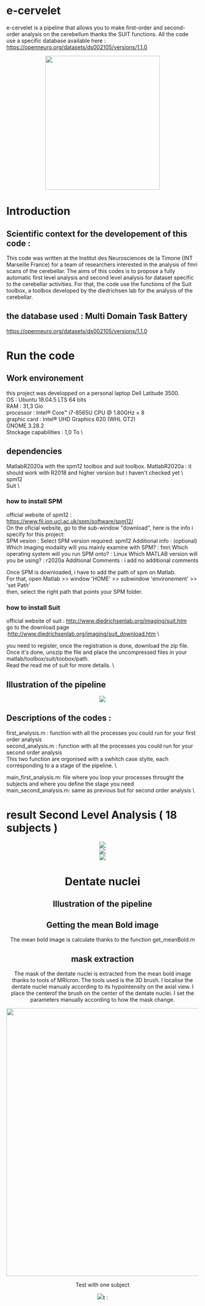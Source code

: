 # e-cervelet
e-cervelet is a pipeline that allows you to make first-order and second-order analysis on the cerebellum thanks the SUIT functions. All the code use a specific database available here : https://openneuro.org/datasets/ds002105/versions/1.1.0

<div align="center">
  <img src=https://github.com/MaximeDdnn/e-cervelet/blob/main/logo_ecervelet.png height="350" width="300">
</div>

# Introduction 
## Scientific context for the developement of this code : 
This code was written at the Institut des Neurosciences de la Timone (INT Marseille France) for a team of researchers interested in the analysis of fmri scans of the cerebellar. The aims of this codes is to propose a fully automatic first level analysis and second level analysis for dataset specific to the cerebellar activities. For that, the code use the functions of the Suit toolbox, a toolbox developed by the diedrichsen lab for the analysis of the cerebellar. 


## the database used : Multi Domain Task Battery
https://openneuro.org/datasets/ds002105/versions/1.1.0


# Run the code

## Work environement 
this project was developped on a personal laptop Dell Latitude 3500. \
OS : Ubuntu 18.04.5 LTS 64 bits \
RAM : 31,3 Gio \
processor : Intel® Core™ i7-8565U CPU @ 1.80GHz × 8 \
graphic card :  Intel® UHD Graphics 620 (WHL GT2) \
GNOME 3.28.2 \
Stockage capabilities : 1,0 To \

## dependencies
MatlabR2020a with the spm12 toolbox and suit toolbox.
MatlabR2020a : it should work with R2018 and higher version but i haven't checked yet \ 
spm12 \
Suit \

### how to install SPM
official website of spm12 : https://www.fil.ion.ucl.ac.uk/spm/software/spm12/ \
On the oficial website, go to the sub-window "download", here is the info i specify for this project: \
SPM vesion : 
Select SPM version required: spm12
Additional info : (optional)
Which imaging modality will you mainly examine with SPM? : fmri
Which operating system will you run SPM onto? : Linux
Which MATLAB version will you be using? : r2020a
Additional Comments : i add no additional comments

Once SPM is downloaded, i have to add the path of spm on Matlab. \
For that, open Matlab >> window 'HOME' >> subwindow 'environement' >> 'set Path' \
then, select the right path that points your SPM folder.

### how to install Suit

official website of suit : http://www.diedrichsenlab.org/imaging/suit.htm \
go to the download page :http://www.diedrichsenlab.org/imaging/suit_download.htm \

you need to register, once the registration is done, download the zip file. \
Once it's done, unszip the file and place the uncompressed files in your matlab/toolbox/suit/toobox/path. \
Read the read me of suit for more details. \

## Illustration of the pipeline

<div align="center">
  <img src=https://github.com/MaximeDdnn/e-cervelet/blob/main/flow-chart.png>
</div>

## Descriptions of the codes : 

first_analysis.m : function with all the processes you could run for your first order analysis \
second_analysis.m : function with all the processes you could run for your second order analysis \
This two function are orgonised with a swhitch case stylte, each corresponding to a a stage of the pipeline. \

main_first_analysis.m: file where you loop your processes throught the subjects and where you define the stage you need \
main_second_analysis.m: same as previous but for second order analysis \

# result Second Level Analysis ( 18 subjects )


<div align="center">
  <img src=https://github.com/MaximeDdnn/e-cervelet/blob/main/report_second_level/screen-lvl2_01.png
</div>

<div align="center">
  <img src=https://github.com/MaximeDdnn/e-cervelet/blob/main/report_second_level/screen-lvl2_02.png
</div>

<div align="center">
  <img src=https://github.com/MaximeDdnn/e-cervelet/blob/main/report_second_level/screen-lvl2_03.png
</div>

# Dentate nuclei

## Illustration of the pipeline 



## Getting the mean Bold image

The mean bold image is calculate thanks to the function get_meanBold.m

## mask extraction

The mask of the dentate nuclei is extracted from the mean bold image thanks to tools of MRIcron.
The tools used is the 3D brush. I localise the dentate nuclei manualy according to its hypointensity on the axial view. I place the centerof the brush on the center of the dentate nuclei. I set the parameters manually according to how the mask change.

<div align="center">
  <img src=https://github.com/MaximeDdnn/e-cervelet/blob/main/setting_dentate_roi.png height="700" width="700">
</div>

Test with one subject

<div align="center">
  <img src=https://github.com/MaximeDdnn/e-cervelet/blob/main/test_dentate_roi.png
</div>t : 





